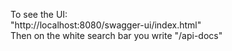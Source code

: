 To see the UI:\
"http://localhost:8080/swagger-ui/index.html"\
Then on the white search bar you write "/api-docs"
